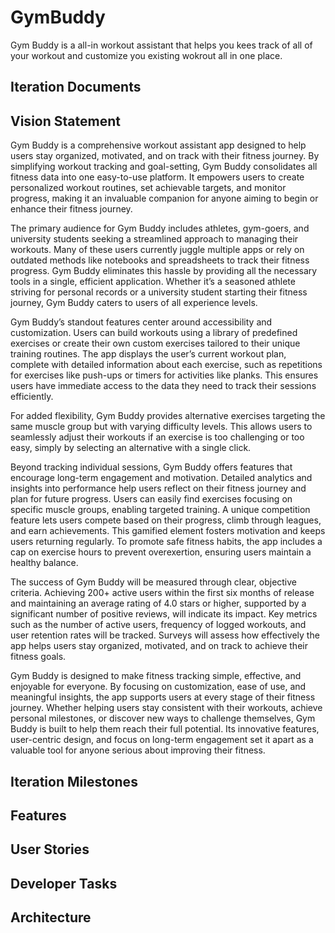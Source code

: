 # GymBuddy

Gym Buddy is a all-in workout assistant that helps you kees track of all of your workout and customize you existing wokrout  all  in one place.

## Iteration Documents

## Vision Statement

Gym Buddy is a comprehensive workout assistant app designed to help users stay organized, motivated, and on track with their fitness journey. By simplifying workout tracking and goal-setting, Gym Buddy consolidates all fitness data into one easy-to-use platform. It empowers users to create personalized workout routines, set achievable targets, and monitor progress, making it an invaluable companion for anyone aiming to begin or enhance their fitness journey.

The primary audience for Gym Buddy includes athletes, gym-goers, and university students seeking a streamlined approach to managing their workouts. Many of these users currently juggle multiple apps or rely on outdated methods like notebooks and spreadsheets to track their fitness progress. Gym Buddy eliminates this hassle by providing all the necessary tools in a single, efficient application. Whether it’s a seasoned athlete striving for personal records or a university student starting their fitness journey, Gym Buddy caters to users of all experience levels.

Gym Buddy’s standout features center around accessibility and customization. Users can build workouts using a library of predefined exercises or create their own custom exercises tailored to their unique training routines. The app displays the user’s current workout plan, complete with detailed information about each exercise, such as repetitions for exercises like push-ups or timers for activities like planks. This ensures users have immediate access to the data they need to track their sessions efficiently.

For added flexibility, Gym Buddy provides alternative exercises targeting the same muscle group but with varying difficulty levels. This allows users to seamlessly adjust their workouts if an exercise is too challenging or too easy, simply by selecting an alternative with a single click.

Beyond tracking individual sessions, Gym Buddy offers features that encourage long-term engagement and motivation. Detailed analytics and insights into performance help users reflect on their fitness journey and plan for future progress. Users can easily find exercises focusing on specific muscle groups, enabling targeted training. A unique competition feature lets users compete based on their progress, climb through leagues, and earn achievements. This gamified element fosters motivation and keeps users returning regularly. To promote safe fitness habits, the app includes a cap on exercise hours to prevent overexertion, ensuring users maintain a healthy balance.

The success of Gym Buddy will be measured through clear, objective criteria. Achieving 200+ active users within the first six months of release and maintaining an average rating of 4.0 stars or higher, supported by a significant number of positive reviews, will indicate its impact. Key metrics such as the number of active users, frequency of logged workouts, and user retention rates will be tracked. Surveys will assess how effectively the app helps users stay organized, motivated, and on track to achieve their fitness goals.

Gym Buddy is designed to make fitness tracking simple, effective, and enjoyable for everyone. By focusing on customization, ease of use, and meaningful insights, the app supports users at every stage of their fitness journey. Whether helping users stay consistent with their workouts, achieve personal milestones, or discover new ways to challenge themselves, Gym Buddy is built to help them reach their full potential. Its innovative features, user-centric design, and focus on long-term engagement set it apart as a valuable tool for anyone serious about improving their fitness.

## Iteration Milestones

## Features

## User Stories

## Developer Tasks

## Architecture
